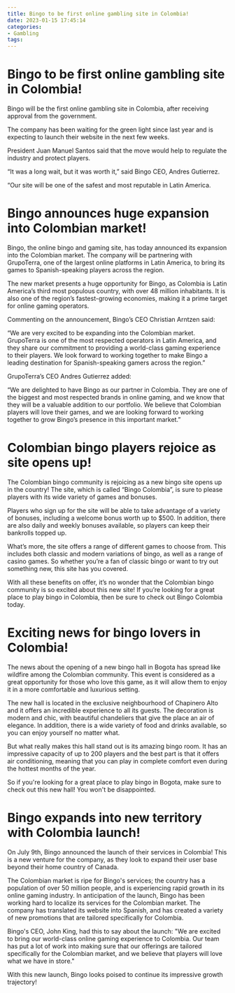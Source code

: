 ```yaml
---
title: Bingo to be first online gambling site in Colombia!
date: 2023-01-15 17:45:14
categories:
- Gambling
tags:
---
```



#  Bingo to be first online gambling site in Colombia!

Bingo will be the first online gambling site in Colombia, after receiving approval from the government.

The company has been waiting for the green light since last year and is expecting to launch their website in the next few weeks.

President Juan Manuel Santos said that the move would help to regulate the industry and protect players.

“It was a long wait, but it was worth it,” said Bingo CEO, Andres Gutierrez.

“Our site will be one of the safest and most reputable in Latin America.


#  Bingo announces huge expansion into Colombian market!

Bingo, the online bingo and gaming site, has today announced its expansion into the Colombian market. The company will be partnering with GrupoTerra, one of the largest online platforms in Latin America, to bring its games to Spanish-speaking players across the region.

The new market presents a huge opportunity for Bingo, as Colombia is Latin America’s third most populous country, with over 48 million inhabitants. It is also one of the region’s fastest-growing economies, making it a prime target for online gaming operators.

Commenting on the announcement, Bingo’s CEO Christian Arntzen said:

“We are very excited to be expanding into the Colombian market. GrupoTerra is one of the most respected operators in Latin America, and they share our commitment to providing a world-class gaming experience to their players. We look forward to working together to make Bingo a leading destination for Spanish-speaking gamers across the region.”

GrupoTerra’s CEO Andres Gutierrez added:

“We are delighted to have Bingo as our partner in Colombia. They are one of the biggest and most respected brands in online gaming, and we know that they will be a valuable addition to our portfolio. We believe that Colombian players will love their games, and we are looking forward to working together to grow Bingo’s presence in this important market.”

#  Colombian bingo players rejoice as site opens up!

The Colombian bingo community is rejoicing as a new bingo site opens up in the country! The site, which is called “Bingo Colombia”, is sure to please players with its wide variety of games and bonuses.

Players who sign up for the site will be able to take advantage of a variety of bonuses, including a welcome bonus worth up to $500. In addition, there are also daily and weekly bonuses available, so players can keep their bankrolls topped up.

What’s more, the site offers a range of different games to choose from. This includes both classic and modern variations of bingo, as well as a range of casino games. So whether you’re a fan of classic bingo or want to try out something new, this site has you covered.

With all these benefits on offer, it’s no wonder that the Colombian bingo community is so excited about this new site! If you’re looking for a great place to play bingo in Colombia, then be sure to check out Bingo Colombia today.

#  Exciting news for bingo lovers in Colombia!

The news about the opening of a new bingo hall in Bogota has spread like wildfire among the Colombian community. This event is considered as a great opportunity for those who love this game, as it will allow them to enjoy it in a more comfortable and luxurious setting.

The new hall is located in the exclusive neighbourhood of Chapinero Alto and it offers an incredible experience to all its guests. The decoration is modern and chic, with beautiful chandeliers that give the place an air of elegance. In addition, there is a wide variety of food and drinks available, so you can enjoy yourself no matter what.

But what really makes this hall stand out is its amazing bingo room. It has an impressive capacity of up to 200 players and the best part is that it offers air conditioning, meaning that you can play in complete comfort even during the hottest months of the year.

So if you're looking for a great place to play bingo in Bogota, make sure to check out this new hall! You won't be disappointed.

#  Bingo expands into new territory with Colombia launch!

On July 9th, Bingo announced the launch of their services in Colombia! This is a new venture for the company, as they look to expand their user base beyond their home country of Canada.

The Colombian market is ripe for Bingo's services; the country has a population of over 50 million people, and is experiencing rapid growth in its online gaming industry. In anticipation of the launch, Bingo has been working hard to localize its services for the Colombian market. The company has translated its website into Spanish, and has created a variety of new promotions that are tailored specifically for Colombia.

Bingo's CEO, John King, had this to say about the launch: "We are excited to bring our world-class online gaming experience to Colombia. Our team has put a lot of work into making sure that our offerings are tailored specifically for the Colombian market, and we believe that players will love what we have in store."

With this new launch, Bingo looks poised to continue its impressive growth trajectory!